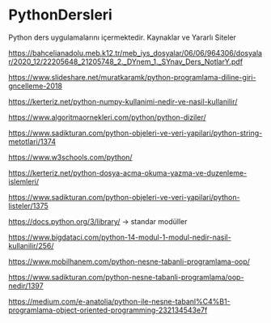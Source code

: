 # PythonDersleri
Python ders uygulamalarını içermektedir. 
Kaynaklar ve Yararlı Siteler

https://bahcelianadolu.meb.k12.tr/meb_iys_dosyalar/06/06/964306/dosyalar/2020_12/22205648_21205748_2._DYnem_1._SYnav_Ders_NotlarY.pdf

https://www.slideshare.net/muratkaramk/python-programlama-diline-giri-gncelleme-2018

https://kerteriz.net/python-numpy-kullanimi-nedir-ve-nasil-kullanilir/

https://www.algoritmaornekleri.com/python/python-diziler/

https://www.sadikturan.com/python-objeleri-ve-veri-yapilari/python-string-metotlari/1374

https://www.w3schools.com/python/

https://kerteriz.net/python-dosya-acma-okuma-yazma-ve-duzenleme-islemleri/

https://www.sadikturan.com/python-objeleri-ve-veri-yapilari/python-listeler/1375

https://docs.python.org/3/library/ → standar modüller

https://www.bigdataci.com/python-14-modul-1-modul-nedir-nasil-kullanilir/256/

https://www.mobilhanem.com/python-nesne-tabanli-programlama-oop/

https://www.sadikturan.com/python-nesne-tabanli-programlama/oop-nedir/1397

https://medium.com/e-anatolia/python-ile-nesne-tabanl%C4%B1-programlama-object-oriented-programming-232134543e7f
